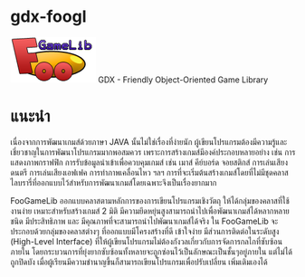 # gdx-foogl
<img src="gdx-foogl/foogl.png">
GDX - Friendly Object-Oriented Game Library 

# แนะนำ
เนื่องจากการพัฒนาเกมส์ด้วยภาษา JAVA นั้นไม่ใช่เรื่องที่ง่ายนัก ผู้เขียนโปรแกรมต้องมีความรู้และเชี่ยวชาญในการพัฒนาโปรแกรมมากพอสมควร เพราะการสร้างเกมส์มีองค์ประกอบหลายอย่าง เช่น การแสดงภาพกราฟฟิก การรับข้อมูลนำเข้าเพื่อควบคุมเกมส์ เช่น เมาส์ คีย์บอร์ด จอยสติกส์ การเล่นเสียงดนตรี การเล่นเสียงเอฟเฟค การทำภาพเคลื่อนไหว ฯลฯ การที่จะเริ่มต้นสร้างเกมส์โดยที่ไม่มีชุดคลาสไลบรารี่ที่ออกแบบไว้สำหรับการพัฒนาเกมส์โดยเฉพาะจึงเป็นเรื่องยากมาก

FooGameLib ออกแบบคลาสตามหลักการของการเขียนโปรแกรมเชิงวัตถุ ให้ได้กลุ่มของคลาสที่ใช้งานง่าย เหมาะสำหรับสร้างเกมส์ 2 มิติ มีความยึดหยุ่นสูงสามารถนำไปเพื่อพัฒนาเกมส์ได้หลากหลายชนิด มีประสิทธิภาพ และ มีคุณภาพที่จะสามารถนำไปพัฒนาเกมส์ได้จริง ใน FooGameLib จะประกอบด้วยกลุ่มของคลาสต่างๆ ที่ออกแบบมีโครงสร้างที่ดี เข้าใจง่าย มีส่วนการติดต่อในระดับสูง (High-Level Interface) ที่ให้ผู้เขียนโปรแกรมไม่ต้องกังวลเกี่ยวกับการจัดการกลไกที่ซับซ้อนภายใน โดยกระบวนการที่ยุ่งยากซับซ้อนทั้งหลายจะถูกซ่อนไว้เป็นลักษณะเป็นชั้นๆอยู่ภายใน แต่ไม่ได้ถูกปิดบัง เมื่อผู้เรียนมีความชำนาญขึ้นก็สามารถเขียนโปรแกรมเพื่อปรับเปลี่ยน เพิ่มเติมเองได้
